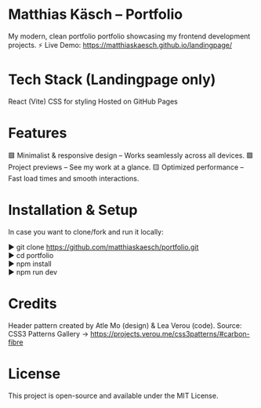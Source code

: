 # Matthias Käsch – Portfolio

My modern, clean portfolio portfolio showcasing my frontend development projects.
⚡ Live Demo: https://matthiaskaesch.github.io/landingpage/

# Tech Stack (Landingpage only)

React (Vite)
CSS for styling
Hosted on GitHub Pages

# Features

🟩 Minimalist & responsive design – Works seamlessly across all devices.
🟩 Project previews – See my work at a glance.
🟨 Optimized performance – Fast load times and smooth interactions.

# Installation & Setup

In case you want to clone/fork and run it locally:

▶️ git clone https://github.com/matthiaskaesch/portfolio.git  
▶️ cd portfolio  
▶️ npm install  
▶️ npm run dev

# Credits

Header pattern created by Atle Mo (design) & Lea Verou (code).
Source: CSS3 Patterns Gallery -> https://projects.verou.me/css3patterns/#carbon-fibre

# License

This project is open-source and available under the MIT License.

